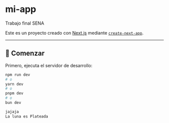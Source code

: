 # mi-app  
Trabajo final SENA  

Este es un proyecto creado con [Next.js](https://nextjs.org) mediante [`create-next-app`](https://nextjs.org/docs/app/api-reference/cli/create-next-app).

---

## 🚀 Comenzar

Primero, ejecuta el servidor de desarrollo:

```bash
npm run dev
# o
yarn dev
# o
pnpm dev
# o
bun dev

jajaja
La luna es Plateada